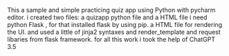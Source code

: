 This a sample and simple practicing quiz app using Python with pycharm editor.
i created two files: a quizapp python file and a HTML file
i need python Flask , for that installed flask by using pip.
a HTML file for rendering the UI.
and used a little of jinja2 syntaxes and render_template and request libaries from flask framework.
for all this work i took the help of ChatGPT 3.5
